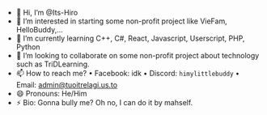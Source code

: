 - 👋 Hi, I’m @Its-Hiro
- 👀 I’m interested in starting some non-profit project like VieFam, HelloBuddy,...
- 🌱 I’m currently learning C++, C#, React, Javascript, Userscript, PHP, Python
- 💞️ I’m looking to collaborate on some non-profit project about technology such as TriDLearning.
- 📫 How to reach me?
  • Facebook: idk
  • Discord: `himylittlebuddy`
  • Email: admin@tuoitrelagi.us.to
- 😄 Pronouns: He/Him
- ⚡ Bio: Gonna bully me? Oh no, I can do it by mahself.

<!---
Its-Hiro/Its-Hiro is a ✨ special ✨ repository because its `README.md` (this file) appears on your GitHub profile.
You can click the Preview link to take a look at your changes.
--->
